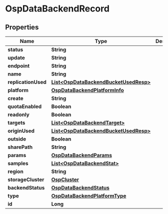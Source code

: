 # OspDataBackendRecord

## Properties
Name | Type | Description | Notes
------------ | ------------- | ------------- | -------------
**status** | **String** |  |  [optional]
**update** | **String** |  |  [optional]
**endpoint** | **String** |  |  [optional]
**name** | **String** |  |  [optional]
**replicationUsed** | [**List&lt;OspDataBackendBucketUsedResp&gt;**](OspDataBackendBucketUsedResp.md) |  |  [optional]
**platform** | [**OspDataBackendPlatformInfo**](OspDataBackendPlatformInfo.md) |  |  [optional]
**create** | **String** |  |  [optional]
**quotaEnabled** | **Boolean** |  |  [optional]
**readonly** | **Boolean** |  |  [optional]
**targets** | [**List&lt;OspDataBackendTarget&gt;**](OspDataBackendTarget.md) |  |  [optional]
**originUsed** | [**List&lt;OspDataBackendBucketUsedResp&gt;**](OspDataBackendBucketUsedResp.md) |  |  [optional]
**outside** | **Boolean** |  |  [optional]
**sharePath** | **String** |  |  [optional]
**params** | [**OspDataBackendParams**](OspDataBackendParams.md) |  |  [optional]
**samples** | [**List&lt;OspDataBackendStat&gt;**](OspDataBackendStat.md) |  |  [optional]
**region** | **String** |  |  [optional]
**storageCluster** | [**OspCluster**](OspCluster.md) |  |  [optional]
**backendStatus** | [**OspDataBackendStatus**](OspDataBackendStatus.md) |  |  [optional]
**type** | [**OspDataBackendPlatformType**](OspDataBackendPlatformType.md) |  |  [optional]
**id** | **Long** |  |  [optional]

